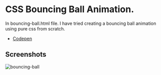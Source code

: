 # CSS Bouncing Ball Animation.
In bouncing-ball.html file. I have tried creating a bouncing ball animation using pure css from scratch.
- [Codepen](https://codepen.io/harsh1x4/pen/PoeReJv)

## Screenshots
![bouncing-ball](https://user-images.githubusercontent.com/93096721/193237911-0c7b92df-25da-449c-888b-10b5250b3d24.gif)
